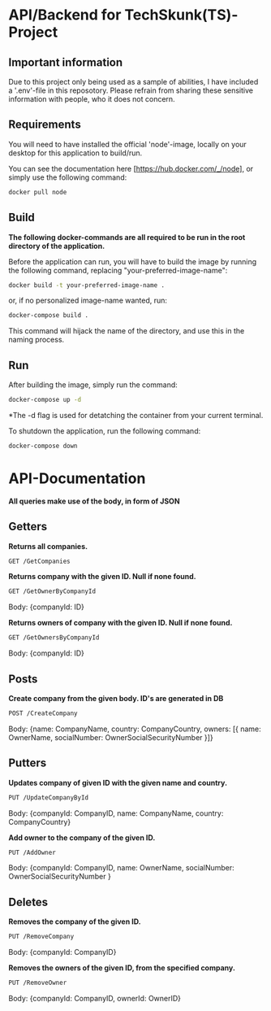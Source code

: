 # API/Backend for TechSkunk(TS)-Project

## Important information

Due to this project only being used as a sample of abilities, I have included a '.env'-file in this reposotory. Please refrain from sharing these sensitive information with people, who it does not concern.

## Requirements

You will need to have installed the official 'node'-image, locally on your desktop for this application to build/run.

You can see the documentation here [https://hub.docker.com/_/node], or simply use the following command:

```bash
docker pull node
```

## Build

**The following docker-commands are all required to be run in the root directory of the application.**

Before the application can run, you will have to build the image by running the following command, replacing "your-preferred-image-name":

```bash
docker build -t your-preferred-image-name .
```

or, if no personalized image-name wanted, run:

```bash
docker-compose build .
```

This command will hijack the name of the directory, and use this in the naming process.

## Run

After building the image, simply run the command:

```bash
docker-compose up -d
```

\*The -d flag is used for detatching the container from your current terminal.

To shutdown the application, run the following command:

```bash
docker-compose down
```

# API-Documentation

**All queries make use of the body, in form of JSON**

## Getters

**Returns all companies.**

```bash
GET /GetCompanies
```

**Returns company with the given ID. Null if none found.**

```bash
GET /GetOwnerByCompanyId
```

Body: {companyId: ID}

**Returns owners of company with the given ID. Null if none found.**

```bash
GET /GetOwnersByCompanyId
```

Body: {companyId: ID}

## Posts

**Create company from the given body. ID's are generated in DB**

```bash
POST /CreateCompany
```

Body: {name: CompanyName,
country: CompanyCountry,
owners: [{
name: OwnerName,
socialNumber: OwnerSocialSecurityNumber
}]}

## Putters

**Updates company of given ID with the given name and country.**

```bash
PUT /UpdateCompanyById
```

Body: {companyId: CompanyID, name: CompanyName,
country: CompanyCountry}

**Add owner to the company of the given ID.**

```bash
PUT /AddOwner
```

Body: {companyId: CompanyID,
name: OwnerName,
socialNumber: OwnerSocialSecurityNumber
}

## Deletes

**Removes the company of the given ID.**

```bash
PUT /RemoveCompany
```

Body: {companyId: CompanyID}

**Removes the owners of the given ID, from the specified company.**

```bash
PUT /RemoveOwner
```

Body: {companyId: CompanyID, ownerId: OwnerID}

